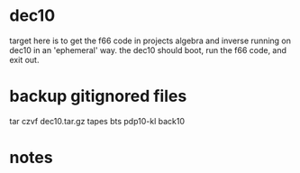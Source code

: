 # dec10

target here is to get the f66 code in projects algebra and inverse running on dec10 in an 'ephemeral' way. the dec10 should boot, run the f66 code, and exit out.

# backup gitignored files

tar czvf dec10.tar.gz tapes bts pdp10-kl back10

# notes
